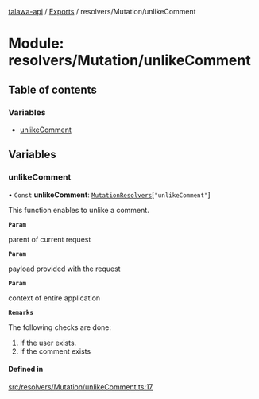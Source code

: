 [talawa-api](../README.md) / [Exports](../modules.md) / resolvers/Mutation/unlikeComment

# Module: resolvers/Mutation/unlikeComment

## Table of contents

### Variables

- [unlikeComment](resolvers_Mutation_unlikeComment.md#unlikecomment)

## Variables

### unlikeComment

• `Const` **unlikeComment**: [`MutationResolvers`](types_generatedGraphQLTypes.md#mutationresolvers)[``"unlikeComment"``]

This function enables to unlike a comment.

**`Param`**

parent of current request

**`Param`**

payload provided with the request

**`Param`**

context of entire application

**`Remarks`**

The following checks are done:
1. If the user exists.
2. If the comment exists

#### Defined in

[src/resolvers/Mutation/unlikeComment.ts:17](https://github.com/PalisadoesFoundation/talawa-api/blob/3a8a11a/src/resolvers/Mutation/unlikeComment.ts#L17)
